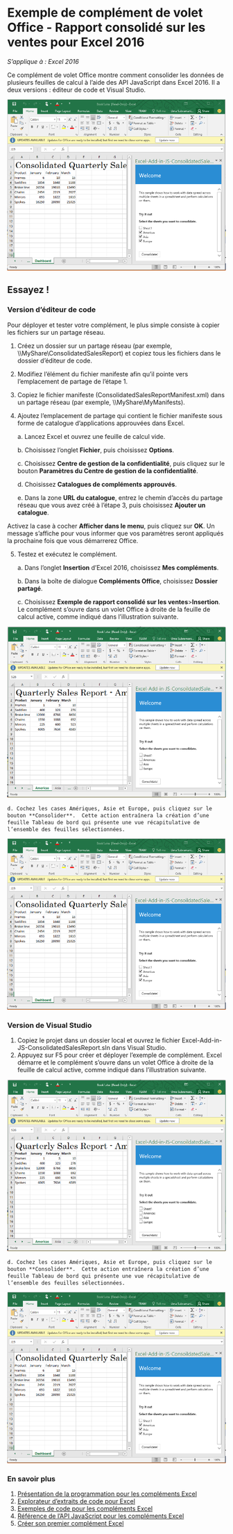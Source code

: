 # Exemple de complément de volet Office - Rapport consolidé sur les ventes pour Excel 2016

_S’applique à : Excel 2016_

Ce complément de volet Office montre comment consolider les données de plusieurs feuilles de calcul à l’aide des API JavaScript dans Excel 2016. Il a deux versions : éditeur de code et Visual Studio.

![Exemple de rapport consolidé sur les ventes](../images/ConsolidatedSalesReport_report.PNG)

## Essayez !
### Version d’éditeur de code

Pour déployer et tester votre complément, le plus simple consiste à copier les fichiers sur un partage réseau.

1.  Créez un dossier sur un partage réseau (par exemple, \\\MyShare\ConsolidatedSalesReport) et copiez tous les fichiers dans le dossier d’éditeur de code. 
2.  Modifiez l’élément <SourceLocation> du fichier manifeste afin qu’il pointe vers l’emplacement de partage de l’étape 1. 
3.  Copiez le fichier manifeste (ConsolidatedSalesReportManifest.xml) dans un partage réseau (par exemple, \\\MyShare\MyManifests).
4.  Ajoutez l’emplacement de partage qui contient le fichier manifeste sous forme de catalogue d’applications approuvées dans Excel.

    a. Lancez Excel et ouvrez une feuille de calcul vide.  
    
    b. Choisissez l’onglet **Fichier**, puis choisissez **Options**.
    
    c. Choisissez **Centre de gestion de la confidentialité**, puis cliquez sur le bouton **Paramètres du Centre de gestion de la confidentialité**.
    
    d. Choisissez **Catalogues de compléments approuvés**.
    
    e. Dans la zone **URL du catalogue**, entrez le chemin d’accès du partage réseau que vous avez créé à l’étape 3, puis choisissez **Ajouter un catalogue**.
    
   Activez la case à cocher **Afficher dans le menu**, puis cliquez sur **OK**. Un message s’affiche pour vous informer que vos paramètres seront appliqués la prochaine fois que vous démarrerez Office. 
        
5.  Testez et exécutez le complément. 

    a. Dans l’onglet **Insertion** d’Excel 2016, choisissez **Mes compléments**. 
    
    b. Dans la boîte de dialogue **Compléments Office**, choisissez **Dossier partagé**.
    
    c. Choisissez **Exemple de rapport consolidé sur les ventes**>**Insertion**. Le complément s’ouvre dans un volet Office à droite de la feuille de calcul active, comme indiqué dans l’illustration suivante. 
        
   ![Exemple de rapport consolidé sur les ventes](../images/ConsolidatedSalesReport_taskpane.PNG)

    d. Cochez les cases Amériques, Asie et Europe, puis cliquez sur le bouton **Consolider**.  Cette action entraînera la création d’une feuille Tableau de bord qui présente une vue récapitulative de l’ensemble des feuilles sélectionnées. 
        
  ![Exemple de rapport consolidé sur les ventes](../images/ConsolidatedSalesReport_report.PNG)

### Version de Visual Studio
1.  Copiez le projet dans un dossier local et ouvrez le fichier Excel-Add-in-JS-ConsolidatedSalesReport.sln dans Visual Studio.
2.  Appuyez sur F5 pour créer et déployer l’exemple de complément. Excel démarre et le complément s’ouvre dans un volet Office à droite de la feuille de calcul active, comme indiqué dans l’illustration suivante. 
        
   ![Exemple de rapport consolidé sur les ventes](../images/ConsolidatedSalesReport_taskpane.PNG)

    d. Cochez les cases Amériques, Asie et Europe, puis cliquez sur le bouton **Consolider**.  Cette action entraînera la création d’une feuille Tableau de bord qui présente une vue récapitulative de l’ensemble des feuilles sélectionnées. 
        
  ![Exemple de rapport consolidé sur les ventes](../images/ConsolidatedSalesReport_report.PNG)


### En savoir plus

1.  [Présentation de la programmation pour les compléments Excel](https://github.com/OfficeDev/office-js-docs/blob/master/excel/excel-add-ins-programming-overview.md)
2.  [Explorateur d’extraits de code pour Excel](http://officesnippetexplorer.azurewebsites.net/#/snippets/excel)
3.  [Exemples de code pour les compléments Excel](https://github.com/OfficeDev/office-js-docs/blob/master/excel/excel-add-ins-code-samples.md) 
4.  [Référence de l’API JavaScript pour les compléments Excel](https://github.com/OfficeDev/office-js-docs/blob/master/excel/excel-add-ins-javascript-reference.md)
5.  [Créer son premier complément Excel](https://github.com/OfficeDev/office-js-docs/blob/master/excel/build-your-first-excel-add-in.md)
